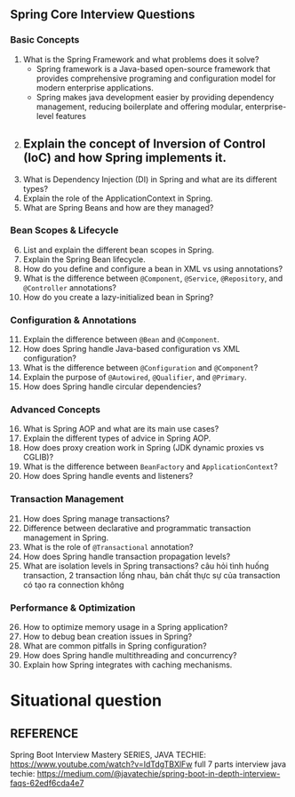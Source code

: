 ## Spring Core Interview Questions

### Basic Concepts
1. What is the Spring Framework and what problems does it solve?
   - Spring framework is a Java-based open-source framework that provides comprehensive programing
and configuration model for modern enterprise applications.
   - Spring makes java development easier by providing dependency management, reducing boilerplate
and offering modular, enterprise-level features
2. Explain the concept of Inversion of Control (IoC) and how Spring implements it.
    - 
3. What is Dependency Injection (DI) in Spring and what are its different types?
4. Explain the role of the ApplicationContext in Spring.
5. What are Spring Beans and how are they managed?

### Bean Scopes & Lifecycle
6. List and explain the different bean scopes in Spring.
7. Explain the Spring Bean lifecycle.
8. How do you define and configure a bean in XML vs using annotations?
9. What is the difference between `@Component`, `@Service`, `@Repository`, and `@Controller` annotations?
10. How do you create a lazy-initialized bean in Spring?

### Configuration & Annotations
11. Explain the difference between `@Bean` and `@Component`.
12. How does Spring handle Java-based configuration vs XML configuration?
13. What is the difference between `@Configuration` and `@Component`?
14. Explain the purpose of `@Autowired`, `@Qualifier`, and `@Primary`.
15. How does Spring handle circular dependencies?

### Advanced Concepts
16. What is Spring AOP and what are its main use cases?
17. Explain the different types of advice in Spring AOP.
18. How does proxy creation work in Spring (JDK dynamic proxies vs CGLIB)?
19. What is the difference between `BeanFactory` and `ApplicationContext`?
20. How does Spring handle events and listeners?

### Transaction Management
21. How does Spring manage transactions?
22. Difference between declarative and programmatic transaction management in Spring.
23. What is the role of `@Transactional` annotation?
24. How does Spring handle transaction propagation levels?
25. What are isolation levels in Spring transactions?
câu hỏi tình huống transaction, 2 transaction lồng nhau, bản chất thực sự của transaction có tạo ra connection không

### Performance & Optimization
26. How to optimize memory usage in a Spring application?
27. How to debug bean creation issues in Spring?
28. What are common pitfalls in Spring configuration?
29. How does Spring handle multithreading and concurrency?
30. Explain how Spring integrates with caching mechanisms.


# Situational question

## REFERENCE
Spring Boot Interview Mastery SERIES, JAVA TECHIE: https://www.youtube.com/watch?v=IdTdgTBXlFw
full 7 parts interview java techie: https://medium.com/@javatechie/spring-boot-in-depth-interview-faqs-62edf6cda4e7